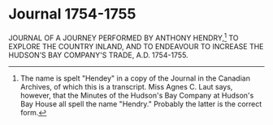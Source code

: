 # Journal 1754-1755

JOURNAL OF A JOURNEY PERFORMED BY ANTHONY HENDRY,[^title-1] TO EXPLORE THE COUNTRY INLAND, AND TO ENDEAVOUR TO INCREASE THE HUDSON’S BAY COMPANY'S TRADE, A.D. 1754-1755.

[^title-1]: The name is spelt "Hendey" in a copy of the Journal in the Canadian Archives, of which this is a transcript. Miss Agnes C. Laut says, however, that the Minutes of the Hudson's Bay Company at Hudson's Bay House all spell the name "Hendry." Probably the latter is the correct form.
